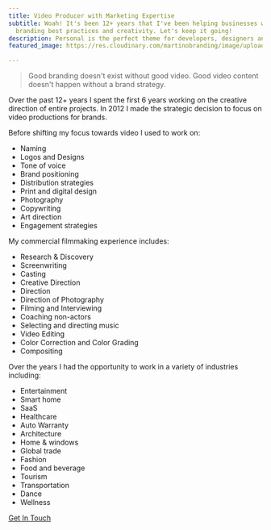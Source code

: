 ```yaml
---
title: Video Producer with Marketing Expertise
subtitle: Woah! It's been 12+ years that I've been helping businesses with a mix of
  branding best practices and creativity. Let's keep it going!
description: Personal is the perfect theme for developers, designers and other creatives.
featured_image: https://res.cloudinary.com/martinobranding/image/upload/v1555965383/adrianomartinocom/Adriano_Martino_Video_Marketing_rgg8m2.jpg

---
```

<blockquote>Good branding doesn't exist without good video. Good video content doesn't happen without a brand strategy.&nbsp;</blockquote>

<p>Over the past 12+ years I spent the first 6 years working on the creative direction of entire projects. In 2012 I made the strategic decision to focus on video productions for brands.</p>

<p>Before shifting my focus towards video I used to work on:</p>

<ul>

  <li>Naming</li>

  <li>Logos and Designs</li>

  <li>Tone of voice</li>

  <li>Brand positioning</li>

  <li>Distribution strategies</li>

  <li>Print and digital design</li>

  <li>Photography</li>

  <li>Copywriting</li>

  <li>Art direction</li>

  <li>Engagement strategies</li>

</ul>

<p>My commercial filmmaking experience includes:</p>

<ul>

  <li>Research &amp; Discovery</li>

  <li>Screenwriting</li>

  <li>Casting</li>

  <li>Creative Direction</li>

  <li>Direction</li>

  <li>Direction of Photography</li>

  <li>Filming and Interviewing</li>

  <li>Coaching non-actors</li>

  <li>Selecting and directing music</li>

  <li>Video Editing</li>

  <li>Color Correction and Color Grading</li>

  <li>Compositing</li>

</ul>

Over the years I had the opportunity to work in a variety of industries including:

* Entertainment
* Smart home
* SaaS
* Healthcare
* Auto Warranty
* Architecture
* Home & windows
* Global trade
* Fashion
* Food and beverage
* Tourism
* Transportation
* Dance
* Wellness

<a href="/contact" class="button button--large">Get In Touch</a>